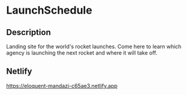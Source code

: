 # LaunchSchedule

## Description

Landing site for the world's rocket launches. Come here to learn which agency is launching the next rocket and where it will take off.

## Netlify

https://eloquent-mandazi-c65ae3.netlify.app




